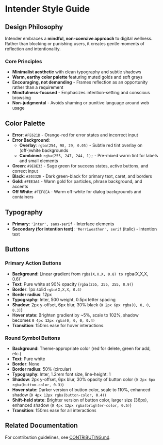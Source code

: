 # Intender Style Guide

## Design Philosophy

Intender embraces a **mindful, non-coercive approach** to digital wellness. Rather than blocking or punishing users, it creates gentle moments of reflection and intentionality.

### Core Principles

- **Minimalist aesthetic** with clean typography and subtle shadows
- **Warm, earthy color palette** featuring muted golds and soft grays
- **Encouraging, not demanding** - Frames reflection as an opportunity rather than a requirement
- **Mindfulness-focused** - Emphasizes intention-setting and conscious browsing
- **Non-judgmental** - Avoids shaming or punitive language around web usage

## Color Palette

- **Error**: `#FE621D` - Orange-red for error states and incorrect input
- **Error Background**:
  - **Overlay**: `rgba(254, 98, 29, 0.05)` - Subtle red tint overlay on (off-)white backgrounds
  - **Combined**: `rgba(255, 247, 244, 1);` - Pre-mixed warm tint for labels and small elements
- **Green**: `#9E8E33` - Sage green for success states, active buttons, and correct input
- **Black**: `#30332E` - Dark green-black for primary text, caret, and borders
- **Gold**: `#FEE3A4` - Warm gold for particles, phrase background, and accents
- **Off White**: `#FEF8EA` - Warm off-white for dialog backgrounds and containers

## Typography

- **Primary**: `'Inter', sans-serif` - Interface elements
- **Secondary (for intention text)**: `'Merriweather', serif` (italic) - Intention text

## Buttons

### Primary Action Buttons

- **Background**: Linear gradient from `rgba(X,X,X, 0.8) to `rgba(X,X,X, 0.6)`
- **Text**: Pure white at 90% opacity (`rgba(255, 255, 255, 0.9)`)
- **Border**: 1px solid `rgba(X,X,X, 0.4)`
- **Border radius**: 12px
- **Typography**: Inter, 500 weight, 0.5px letter spacing
- **Shadow**: 2px y-offset, 6px blur, 30% black (`0 2px 6px rgba(0, 0, 0, 0.3)`)
- **Hover state**: Brighten gradient by ~5%, scale to 102%, shadow becomes `0 4px 12px rgba(0, 0, 0, 0.4)`
- **Transition**: 150ms ease for hover interactions

### Round Symbol Buttons

- **Background**: Theme-appropriate color (red for delete, green for add, etc.)
- **Text**: Pure white
- **Border**: None
- **Border radius**: 50% (circular)
- **Typography**: Inter, 1.2rem font size, line-height: 1
- **Shadow**: 2px y-offset, 6px blur, 30% opacity of button color (`0 2px 6px rgba(button-color, 0.3)`)
- **Hover state**: Darker version of button color, scale to 110%, enhanced shadow (`0 4px 12px rgba(button-color, 0.4)`)
- **Shift-held state**: Brighter version of button color, larger size (36px), enhanced shadow (`0 4px 12px rgba(brighter-color, 0.5)`)
- **Transition**: 150ms ease for all interactions

## Related Documentation

For contribution guidelines, see [CONTRIBUTING.md](./CONTRIBUTING.md).
